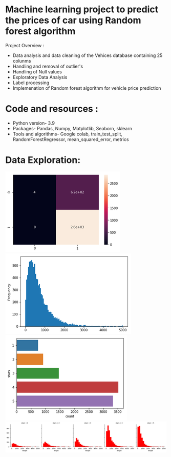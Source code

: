 # Machine learning project to predict the prices of car using Random forest algorithm 
Project Overview :
<ul>
<li> Data analysis and data cleaning of the Vehices database containing 25 colunms </li>
  <li> Handling and removal of outlier's </li>
  <li> Handling of Null values </li>
    <li> Exploratory Data Analysis </li>
  <li> Label processing </li>
  <li> Implemenation of Random forest algorithm for vehicle price prediction </li> 
</ul>

# Code and resources :
<ul>
  <li>Python version- 3.9</li>
  <li>Packages- Pandas, Numpy, Matplotlib, Seaborn, sklearn </li>
  <li> Tools and algorithms- Google colab, train_test_split, RandomForestRegressor, mean_squared_error, metrics  </li> 
</ul>

# Data Exploration:


![newplot](https://github.com/anquabkhan/Yelp_reviews_classifier/blob/main/images/Yelp_reviews_heatmap.png)
![newplot (1)](https://github.com/anquabkhan/Yelp_reviews_classifier/blob/main/images/Yelp_histogram.png)
![newplot (1)](https://github.com/anquabkhan/Yelp_reviews_classifier/blob/main/images/Yelp_countplot.png)
![newplot (1)](https://github.com/anquabkhan/Yelp_reviews_classifier/blob/main/images/Yelp_FaceitGrid.png)
                                                                                                              







